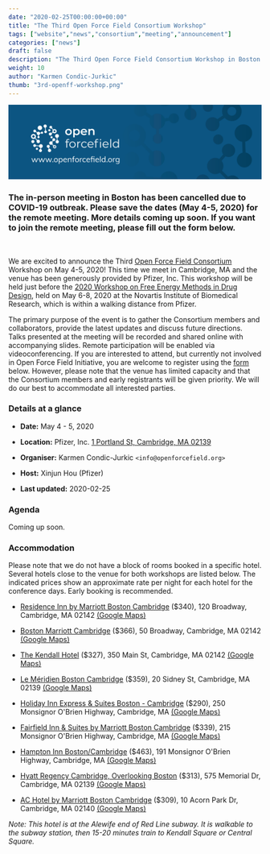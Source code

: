 ```yaml
---
date: "2020-02-25T00:00:00+00:00"
title: "The Third Open Force Field Consortium Workshop"
tags: ["website","news","consortium","meeting","announcement"]
categories: ["news"]
draft: false
description: "The Third Open Force Field Consortium Workshop in Boston on May 4-5, 2020."
weight: 10
author: "Karmen Condic-Jurkic"
thumb: "3rd-openff-workshop.png"
---
```


![Banner](OpenFF-banner.png "Banner")

### **The in-person meeting in Boston has been cancelled due to COVID-19 outbreak. Please save the dates (May 4-5, 2020) for the remote meeting. More details coming up soon. If you want to join the remote meeting, please fill out the form below.**

<br>

We are excited to announce the Third [Open Force Field Consortium](https://openforcefield.org/consortium/) Workshop on May 4-5, 2020! This time we meet in Cambridge, MA and the venue has been generously provided by Pfizer, Inc. This workshop will be held just before the [2020 Workshop on Free Energy Methods in Drug Design](http://www.alchemistry.org/wiki/2020_Workshop_on_Free_Energy_Methods_in_Drug_Design), held on May 6-8, 2020 at the Novartis Institute of Biomedical Research, which is within a walking distance from Pfizer.

The primary purpose of the event is to gather the Consortium members and collaborators, provide the latest updates and discuss future directions. Talks presented at the meeting will be recorded and shared online with accompanying slides. Remote participation will be enabled via videoconferencing. If you are interested to attend, but currently not involved in Open Force Field Initiative, you are welcome to register using the [form]((https://forms.gle/FSJEuwTQa3bbuXnq7)) below. However, please note that the venue has limited capacity and that the Consortium members and early registrants will be given priority. We will do our best to accommodate all interested parties.


### Details at a glance

* **Date:** May 4 - 5, 2020

* **Location:** Pfizer, Inc. [1 Portland St, Cambridge, MA 02139](https://goo.gl/maps/vDp7nFjgFRuVA5wu5)

* **Organiser:** Karmen Condic-Jurkic `<info@openforcefield.org>`

* **Host:** Xinjun Hou (Pfizer)

* **Last updated:** 2020-02-25


### Agenda

Coming up soon.


### Accommodation

Please note that we do not have a block of rooms booked in a specific hotel. Several hotels close to the venue for both workshops are listed below. The indicated prices show an approximate rate per night for each hotel for the conference days. Early booking is recommended.

* [Residence Inn by Marriott Boston Cambridge](https://www.marriott.com/hotels/travel/boscm-residence-inn-boston-cambridge/) ($340), 120 Broadway, Cambridge, MA 02142 [(Google Maps)](https://goo.gl/maps/gQ7GfPwEJzWHbPER9)

* [Boston Marriott Cambridge](https://www.marriott.com/hotels/travel/boscb-boston-marriott-cambridge/) ($366), 50 Broadway, Cambridge, MA 02142 [(Google Maps)](https://goo.gl/maps/cgyDKudqrGE3bRWQ6)

* [The Kendall Hotel](https://kendallhotel.com/) ($327), 350 Main St, Cambridge, MA 02142 [(Google Maps)](https://goo.gl/maps/1KQ1UKHtVd5xBMm89)

* [Le Méridien Boston Cambridge](https://www.marriott.com/hotels/travel/bosbm-le-meridien-boston-cambridge/) ($359), 20 Sidney St, Cambridge, MA 02139 [(Google Maps)](https://goo.gl/maps/jZSecpgv5DAS32dB7)

* [Holiday Inn Express & Suites Boston - Cambridge](https://www.ihg.com/holidayinnexpress/hotels/us/en/cambridge/boscb/hoteldetail?cm_mmc=GoogleMaps-_-EX-_-US-_-BOSCB) ($290), 250 Monsignor O'Brien Highway, Cambridge, MA [(Google Maps)](https://goo.gl/maps/2dcUjkMdCuYjtvcRA)

* [Fairfield Inn & Suites by Marriott Boston Cambridge](https://www.marriott.com/hotels/travel/bosbg-fairfield-inn-and-suites-boston-cambridge/) ($339), 215 Monsignor O'Brien Highway, Cambridge, MA [(Google Maps)](https://goo.gl/maps/jnmTuGmewVwH4ykT6)

* [Hampton Inn Boston/Cambridge](https://www.hilton.com/en/hotels/boscbhx-hampton-boston-cambridge/) ($463), 191 Monsignor O'Brien Highway, Cambridge, MA [(Google Maps)](https://goo.gl/maps/zsu61xBTyqSJU9Fb7)

* [Hyatt Regency Cambridge, Overlooking Boston](https://www.hyatt.com/en-US/hotel/massachusetts/hyatt-regency-cambridge-overlooking-boston/bosrc) ($313), 575 Memorial Dr, Cambridge, MA 02139 [(Google Maps)](https://g.page/HyattRegencyCambridge?share)

* [AC Hotel by Marriott Boston Cambridge](https://www.marriott.com/hotels/travel/bosar-ac-hotel-boston-cambridge/) ($309), 10 Acorn Park Dr, Cambridge, MA 02140 [(Google Maps)](https://goo.gl/maps/NcrhXpQCqKL5qXDf6)

*Note: This hotel is at the Alewife end of Red Line subway. It is walkable to the subway station, then 15-20 minutes train to Kendall Square or Central Square.*
